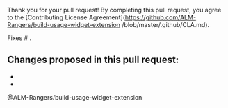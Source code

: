 Thank you for your pull request!
By completing this pull request, you agree to the [Contributing License Agreement](https://github.com/ALM-Rangers/build-usage-widget-extension 
/blob/master/.github/CLA.md).

Fixes # .

Changes proposed in this pull request:  
- 
- 
- 

@ALM-Rangers/build-usage-widget-extension 

